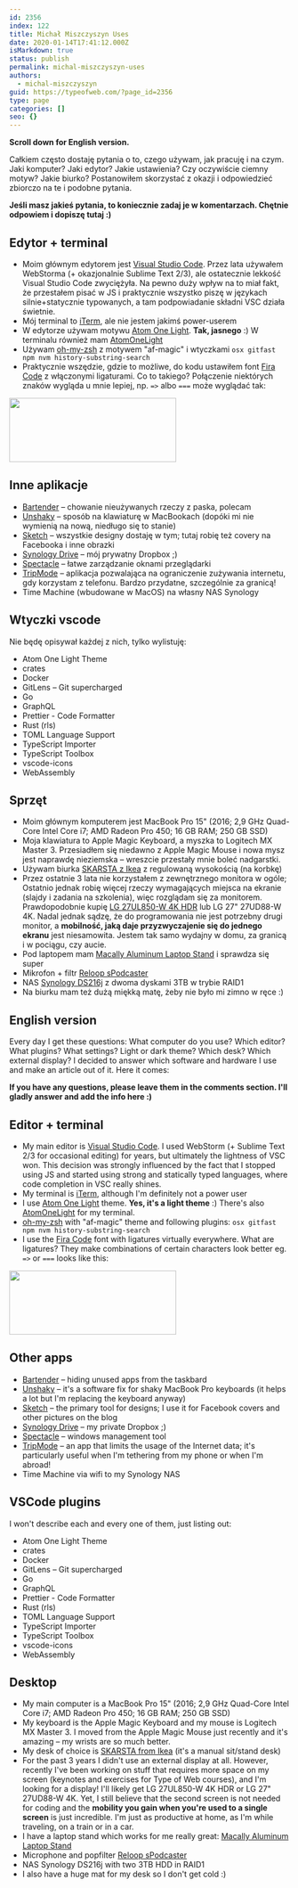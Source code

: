 ```yaml
---
id: 2356
index: 122
title: Michał Miszczyszyn Uses
date: 2020-01-14T17:41:12.000Z
isMarkdown: true
status: publish
permalink: michal-miszczyszyn-uses
authors:
  - michal-miszczyszyn
guid: https://typeofweb.com/?page_id=2356
type: page
categories: []
seo: {}
---
```


**Scroll down for English version.**

Całkiem często dostaję pytania o to, czego używam, jak pracuję i na czym. Jaki komputer? Jaki edytor? Jakie ustawienia? Czy oczywiście ciemny motyw? Jakie biurko? Postanowiłem skorzystać z okazji i odpowiedzieć zbiorczo na te i podobne pytania.

**Jeśli masz jakieś pytania, to koniecznie zadaj je w komentarzach. Chętnie odpowiem i dopiszę tutaj :)**

## Edytor + terminal

- Moim głównym edytorem jest [Visual Studio Code](https://code.visualstudio.com). Przez lata używałem WebStorma (+ okazjonalnie Sublime Text 2/3), ale ostatecznie lekkość Visual Studio Code zwyciężyła. Na pewno duży wpływ na to miał fakt, że przestałem pisać w JS i praktycznie wszystko piszę w językach silnie+statycznie typowanych, a tam podpowiadanie składni VSC działa świetnie.
- Mój terminal to [iTerm](https://iterm2.com), ale nie jestem jakimś power-userem
- W edytorze używam motywu [Atom One Light](https://marketplace.visualstudio.com/items?itemName=akamud.vscode-theme-onelight). **Tak, jasnego** :) W terminalu również mam [AtomOneLight](https://iterm2colorschemes.com)
- Używam [oh-my-zsh](https://github.com/ohmyzsh/ohmyzsh) z motywem "af-magic" i wtyczkami `osx gitfast npm nvm history-substring-search`
- Praktycznie wszędzie, gdzie to możliwe, do kodu ustawiłem font [Fira Code](https://github.com/tonsky/FiraCode) z włączonymi ligaturami. Co to takiego? Połączenie niektórych znaków wygląda u mnie lepiej, np. <code style="font-variant-ligatures: none">=></code> albo <code style="font-variant-ligatures: none">===</code> może wyglądać tak:

<a href="https://typeofweb.com/wp-content/uploads/2020/01/Screenshot-2020-01-14-at-17.08.56.png"><img src="https://typeofweb.com/wp-content/uploads/2020/01/Screenshot-2020-01-14-at-17.08.56-300x115.png" alt="" width="300" height="115" class="aligncenter size-medium wp-image-2359" /></a>

## Inne aplikacje

- [Bartender](https://www.macbartender.com) – chowanie nieużywanych rzeczy z paska, polecam
- [Unshaky](https://unshaky.nestederror.com) – sposób na klawiaturę w MacBookach (dopóki mi nie wymienią na nową, niedługo się to stanie)
- [Sketch](https://www.sketch.com) – wszystkie designy dostaję w tym; tutaj robię też covery na Facebooka i inne obrazki
- [Synology Drive](https://www.synology.com/en-global/dsm/feature/drive) – mój prywatny Dropbox ;)
- [Spectacle](https://www.spectacleapp.com) – łatwe zarządzanie oknami przeglądarki
- [TripMode](https://www.tripmode.ch) – aplikacja pozwalająca na ograniczenie zużywania internetu, gdy korzystam z telefonu. Bardzo przydatne, szczególnie za granicą!
- Time Machine (wbudowane w MacOS) na własny NAS Synology

## Wtyczki vscode

Nie będę opisywał każdej z nich, tylko wylistuję:

- Atom One Light Theme
- crates
- Docker
- GitLens – Git supercharged
- Go
- GraphQL
- Prettier - Code Formatter
- Rust (rls)
- TOML Language Support
- TypeScript Importer
- TypeScript Toolbox
- vscode-icons
- WebAssembly

## Sprzęt

- Moim głównym komputerem jest MacBook Pro 15" (2016; 2,9 GHz Quad-Core Intel Core i7; AMD Radeon Pro 450; 16 GB RAM; 250 GB SSD)
- Moja klawiatura to Apple Magic Keyboard, a myszka to Logitech MX Master 3. Przesiadłem się niedawno z Apple Magic Mouse i nowa mysz jest naprawdę nieziemska – wreszcie przestały mnie boleć nadgarstki.
- Używam biurka [SKARSTA z Ikea](https://www.ikea.com/pl/pl/p/skarsta-biurko-z-regulacja-wysokosci-bialy-s49084965/) z regulowaną wysokością (na korbkę)
- Przez ostatnie 3 lata nie korzystałem z zewnętrznego monitora w ogóle; Ostatnio jednak robię więcej rzeczy wymagających miejsca na ekranie (slajdy i zadania na szkolenia), więc rozglądam się za monitorem. Prawdopodobnie kupię [LG 27UL850-W 4K HDR](https://www.x-kom.pl/p/523891-monitor-led-27-lg-27ul850-w-4k-hdr.html) lub LG 27" 27UD88-W 4K. Nadal jednak sądzę, że do programowania nie jest potrzebny drugi monitor, a **mobilność, jaką daje przyzwyczajenie się do jednego ekranu** jest niesamowita. Jestem tak samo wydajny w domu, za granicą i w pociągu, czy aucie.
- Pod laptopem mam [Macally Aluminum Laptop Stand](https://www.amazon.com/Macally-Aluminum-Chromebook-Notebook-ASTAND/dp/B06W58KTYN) i sprawdza się super
- Mikrofon + filtr [Reloop sPodcaster](https://www.reloop.com/reloop-spodcaster)
- NAS [Synology DS216j](https://www.x-kom.pl/p/297064-dysk-sieciowy-nas-macierz-synology-ds216j-2xhdd-2x1ghz-512mb-2xusb-1xlan.html) z dwoma dyskami 3TB w trybie RAID1
- Na biurku mam też dużą miękką matę, żeby nie było mi zimno w ręce :)

## English version

Every day I get these questions: What computer do you use? Which editor? What plugins? What settings? Light or dark theme? Which desk? Which external display? I decided to answer which software and hardware I use and make an article out of it. Here it comes:

**If you have any questions, please leave them in the comments section. I'll gladly answer and add the info here :)**

## Editor + terminal

- My main editor is [Visual Studio Code](https://code.visualstudio.com). I used WebStorm (+ Sublime Text 2/3 for occasional editing) for years, but ultimately the lightness of VSC won. This decision was strongly influenced by the fact that I stopped using JS and started using strong and statically typed languages, where code completion in VSC really shines.
- My terminal is [iTerm](https://iterm2.com), although I'm definitely not a power user
- I use [Atom One Light](https://marketplace.visualstudio.com/items?itemName=akamud.vscode-theme-onelight) theme. **Yes, it's a light theme** :) There's also [AtomOneLight](https://iterm2colorschemes.com) for my terminal.
- [oh-my-zsh](https://github.com/ohmyzsh/ohmyzsh) with "af-magic" theme and following plugins: `osx gitfast npm nvm history-substring-search`
- I use the [Fira Code](https://github.com/tonsky/FiraCode) font with ligatures virtually everywhere. What are ligatures? They make combinations of certain characters look better eg. <code style="font-variant-ligatures: none">=></code> or <code style="font-variant-ligatures: none">===</code> looks like this:

<a href="https://typeofweb.com/wp-content/uploads/2020/01/Screenshot-2020-01-14-at-17.08.56.png"><img src="https://typeofweb.com/wp-content/uploads/2020/01/Screenshot-2020-01-14-at-17.08.56-300x115.png" alt="" width="300" height="115" class="aligncenter size-medium wp-image-2359" /></a>

## Other apps

- [Bartender](https://www.macbartender.com) – hiding unused apps from the taskbard
- [Unshaky](https://unshaky.nestederror.com) – it's a software fix for shaky MacBook Pro keyboards (it helps a lot but I'm replacing the keyboard anyway)
- [Sketch](https://www.sketch.com) – the primary tool for designs; I use it for Facebook covers and other pictures on the blog
- [Synology Drive](https://www.synology.com/en-global/dsm/feature/drive) – my private Dropbox ;)
- [Spectacle](https://www.spectacleapp.com) – windows management tool
- [TripMode](https://www.tripmode.ch) – an app that limits the usage of the Internet data; it's particularly useful when I'm tethering from my phone or when I'm abroad!
- Time Machine via wifi to my Synology NAS

## VSCode plugins

I won't describe each and every one of them, just listing out:

- Atom One Light Theme
- crates
- Docker
- GitLens – Git supercharged
- Go
- GraphQL
- Prettier - Code Formatter
- Rust (rls)
- TOML Language Support
- TypeScript Importer
- TypeScript Toolbox
- vscode-icons
- WebAssembly

## Desktop

- My main computer is a MacBook Pro 15" (2016; 2,9 GHz Quad-Core Intel Core i7; AMD Radeon Pro 450; 16 GB RAM; 250 GB SSD)
- My keyboard is the Apple Magic Keyboard and my mouse is Logitech MX Master 3. I moved from the Apple Magic Mouse just recently and it's amazing – my wrists are so much better.
- My desk of choice is [SKARSTA from Ikea](https://www.ikea.com/gb/en/p/skarsta-desk-sit-stand-white-s49084965/) (it's a manual sit/stand desk)
- For the past 3 years I didn't use an external display at all. However, recently I've been working on stuff that requires more space on my screen (keynotes and exercises for Type of Web courses), and I'm looking for a display! I'll likely get LG 27UL850-W 4K HDR or LG 27" 27UD88-W 4K. Yet, I still believe that the second screen is not needed for coding and the **mobility you gain when you're used to a single screen** is just incredible. I'm just as productive at home, as I'm while traveling, on a train or in a car.
- I have a laptop stand which works for me really great: [Macally Aluminum Laptop Stand](https://www.amazon.com/Macally-Aluminum-Chromebook-Notebook-ASTAND/dp/B06W58KTYN)
- Microphone and popfilter [Reloop sPodcaster](https://www.reloop.com/reloop-spodcaster)
- NAS Synology DS216j with two 3TB HDD in RAID1
- I also have a huge mat for my desk so I don't get cold :)
